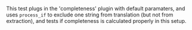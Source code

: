 This test plugs in the 'completeness' plugin with default paramaters,
and uses `process_if` to exclude one string from translation (but not from extraction),
and tests if completeness is calculated properly in this setup.